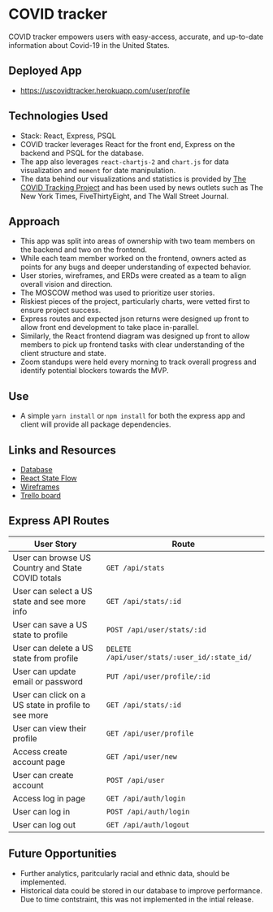 # COVID tracker
COVID tracker empowers users with easy-access, accurate, and up-to-date information about Covid-19 in the United States.

## Deployed App
- https://uscovidtracker.herokuapp.com/user/profile

## Technologies Used
- Stack: React, Express, PSQL
- COVID tracker leverages React for the front end, Express on the backend and PSQL for the database.
- The app also leverages `react-chartjs-2` and `chart.js` for data visualization and `moment` for date manipulation.
- The data behind our visualizations and statistics is provided by [The COVID Tracking Project](https://covidtracking.com/) and has been used by news outlets such as The New York Times, FiveThirtyEight, and The Wall Street Journal.

## Approach
- This app was split into areas of ownership with two team members on the backend and two on the frontend.
- While each team member worked on the frontend, owners acted as points for any bugs and deeper understanding of expected behavior.
- User stories, wireframes, and ERDs were created as a team to align overall vision and direction.
- The MOSCOW method was used to prioritize user stories.
- Riskiest pieces of the project, particularly charts, were vetted first to ensure project success.
- Express routes and expected json returns were designed up front to allow front end development to take place in-parallel.
- Similarly, the React frontend diagram was designed up front to allow members to pick up frontend tasks with clear understanding of the client structure and state. 
- Zoom standups were held every morning to track overall progress and identify potential blockers towards the MVP.

## Use
- A simple `yarn install` or `npm install` for both the express app and client will provide all package dependencies.

## Links and Resources
- [Database](./client/public/readme-assets/database_design.png)
- [React State Flow](./client/public/readme-assets/react_state_flow.png)
- [Wireframes](./client/public/readme-assets/wireframes)
- [Trello board](https://trello.com/b/GA4WsK3M/fat-louies)

## Express API Routes
|User Story|Route|
|-|-|
|User can browse US Country and State COVID totals| `GET /api/stats`|
|User can select a US state and see more info| `GET /api/stats/:id`|
|User can save a US state to profile| `POST /api/user/stats/:id`|
|User can delete a US state from profile| `DELETE /api/user/stats/:user_id/:state_id/`|
|User can update email or password| `PUT /api/user/profile/:id`|
|User can click on a US state in profile to see more| `GET /api/stats/:id`|
|User can view their profile| `GET /api/user/profile`|
|Access create account page| `GET /api/user/new`|
|User can create account| `POST /api/user`|
|Access log in page| `GET /api/auth/login`|
|User can log in| `POST /api/auth/login`|
|User can log out| `GET /api/auth/logout`|

## Future Opportunities
- Further analytics, paritcularly racial and ethnic data, should be implemented.
- Historical data could be stored in our database to improve performance. Due to time contstraint, this was not implemented in the intial release.
